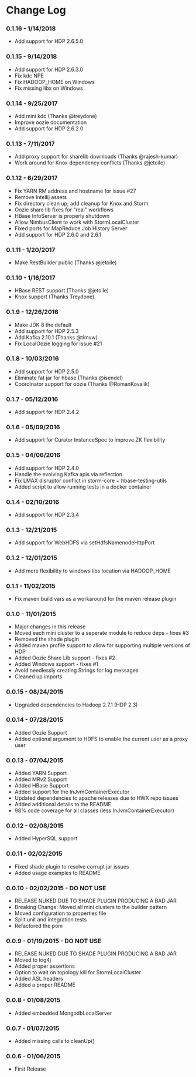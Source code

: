 Change Log
==========
### 0.1.16 - 1/14/2018
* Add support for HDP 2.6.5.0

### 0.1.15 - 9/14/2018
* Add support for HDP 2.6.3.0
* Fix kdc NPE
* Fix HADOOP_HOME on Windows
* Fix missing libx on Windows

### 0.1.14 - 9/25/2017
* Add mini kdc (Thanks @treydone)
* Improve oozie documentation
* Add support for HDP 2.6.2.0

### 0.1.13 - 7/11/2017
* Add proxy support for sharelib downloads (Thanks @rajesh-kumar)
* Work around for Knox dependency conflicts (Thanks @jetoile) 

### 0.1.12 - 6/29/2017
* Fix YARN RM address and hostname for issue #27
* Remove Intellij assets
* Fix directory clean up; add cleanup for Knox and Storm
* Oozie share lib fixes for "real" workflows
* HBase InfoServer is properly shutdown
* Allow NimbusClient to work with StormLocalCluster
* Fixed ports for MapReduce Job History Server
* Add support for HDP 2.6.0 and 2.6.1

### 0.1.11 - 1/20/2017
* Make RestBuilder public (Thanks @jetoile)

### 0.1.10 - 1/16/2017
* HBase REST support (Thanks @jetoile)
* Knox support (Thanks Treydone)

### 0.1.9 - 12/26/2016
* Make JDK 8 the default
* Add support for HDP 2.5.3
* Add Kafka 2.10.1 (Thanks @timvw)
* Fix LocalOozie logging for issue #21

### 0.1.8 - 10/03/2016
* Add support for HDP 2.5.0
* Eliminate fat jar for hbase (Thanks @isendel)
* Coordinator support for oozie (Thanks @RomanKovalik)

### 0.1.7 - 05/12/2016
* Add support for HDP 2.4.2

### 0.1.6 - 05/09/2016
* Add support for Curator InstanceSpec to improve ZK flexibility

### 0.1.5 - 04/06/2016
* Add support for HDP 2.4.0
* Handle the evolving Kafka apis via reflection
* Fix LMAX disruptor conflict in storm-core + hbase-testing-utils
* Added script to allow running tests in a docker container

### 0.1.4 - 02/10/2016
* Add support for HDP 2.3.4

### 0.1.3 - 12/21/2015
* Add support for WebHDFS via setHdfsNamenodeHttpPort

### 0.1.2 - 12/01/2015
* Add more flexibility to windows libs location via HADOOP_HOME

### 0.1.1 - 11/02/2015
* Fix maven build vars as a workaround for the maven release plugin

### 0.1.0 - 11/01/2015
* Major changes in this release
* Moved each mini cluster to a seperate module to reduce deps - fixes #3
* Removed the shade plugin
* Added maven profile support to allow for supporting multiple versions of HDP
* Added Oozie Share Lib support - fixes #2
* Added Windows support - fixes #1
* Avoid needlessly creating Strings for log messages
* Cleaned up imports

### 0.0.15 - 08/24/2015
* Upgraded dependencies to Hadoop 2.7.1 (HDP 2.3)

### 0.0.14 - 07/28/2015
* Added Oozie Support
* Added optional argument to HDFS to enable the current user as a proxy user

### 0.0.13 - 07/04/2015
* Added YARN Support
* Added MRv2 Support
* Added HBase Support
* Added support for the InJvmContainerExecutor
* Updated dependencies to apache releases due to HWX repo issues
* Added additional details to the README
* 98% code coverage for all classes (less InJvmContainerExecutor)

### 0.0.12 - 02/08/2015
* Added HyperSQL support

### 0.0.11 - 02/02/2015
* Fixed shade plugin to resolve corrupt jar issues
* Added usage examples to README

### 0.0.10 - 02/02/2015 - DO NOT USE
* RELEASE NUKED DUE TO SHADE PLUGIN PRODUCING A BAD JAR
* Breaking Change: Moved all mini clusters to the builder pattern
* Moved configuration to properties file
* Split unit and integration tests
* Refactored the pom

### 0.0.9 - 01/19/2015 - DO NOT USE
* RELEASE NUKED DUE TO SHADE PLUGIN PRODUCING A BAD JAR
* Moved to log4j
* Added proper assertions
* Option to wait on topology kill for StormLocalCluster
* Added ASL headers
* Added a proper README

### 0.0.8 - 01/08/2015
* Added embedded MongodbLocalServer

### 0.0.7 - 01/07/2015
* Added missing calls to cleanUp()

### 0.0.6 - 01/06/2015
* First Release
